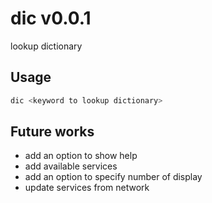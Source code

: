 dic v0.0.1
===

lookup dictionary

Usage
---

```sh
dic <keyword to lookup dictionary>
```

Future works
---

- add an option to show help
- add available services
- add an option to specify number of display
- update services from network
